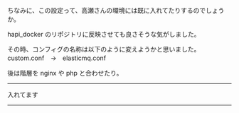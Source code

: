 ちなみに、この設定って、高瀬さんの環境には既に入れてたりするのでしょうか。

hapi_docker のリポジトリに反映させても良さそうな気がしました。

その時、コンフィグの名称は以下のように変えようかと思いました。
custom.conf　→　elasticmq.conf

後は階層を nginx や php と合わせたり。

------------------------------------------------

入れてます

------------------------------------------------


